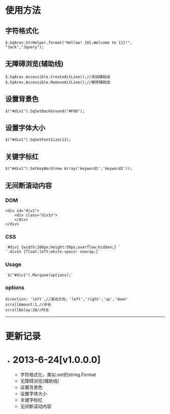 # 使用方法
## 字符格式化
    $.SqAres.StrHelper.format("Hellow! {0},Welcome to {1}!", "Jack","Jquery");

## 无障碍浏览(辅助线)
    $.SqAres.Accessible.CreateAitLine();//添加辅助线  
    $.SqAres.Accessible.RemoveAitLine();//移除辅助线

## 设置背景色
    $("#div1").SqSetBackGround("#F00");

## 设置字体大小
    $("#div1").SqSetFontSize(12);

## 关键字标红
    $("#div1").SetKeyWord(new Array('keyword1','keyword2'));

## 无间断滚动内容
###  DOM
    <div id="div1">
        <div class="div1n">
        </div>
    </div>

###  CSS
    `#div1 {width:200px;height:50px;overflow:hidden;} `  
    `.div1n {float:left;white-space: nowrap;}`

###  Usage
    `$("#div1").Marquee(options);`
###  options
    direction: 'left',//滚动方向，'left','right','up','down'
    scrollAmount:1,//步长
    scrollDelay:20//时长
---
# 更新记录
* # 2013-6-24[v1.0.0.0]
  + 字符格式化，类似.net的string.Format
  + 无障碍浏览(辅助线)
  + 设置背景色
  + 设置字体大小
  + 关键字标红
  + 无间断滚动内容